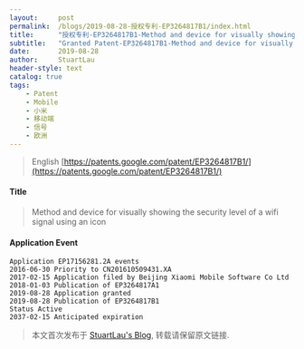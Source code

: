 ```yaml
---
layout:     post
permalink:  /blogs/2019-08-28-授权专利-EP3264817B1/index.html
title:      "授权专利-EP3264817B1-Method and device for visually showing the security level of a wifi signal using an icon"
subtitle:   "Granted Patent-EP3264817B1-Method and device for visually showing the security level of a wifi signal using an icon"
date:       2019-08-28
author:     StuartLau
header-style: text
catalog: true
tags:
    - Patent
    - Mobile
    - 小米
    - 移动端
    - 信号
    - 欧洲
---
```

> English [https://patents.google.com/patent/EP3264817B1/](https://patents.google.com/patent/EP3264817B1/)

#### Title
> Method and device for visually showing the security level of a wifi signal using an icon




#### Application Event
```
Application EP17156281.2A events 
2016-06-30 Priority to CN201610509431.XA
2017-02-15 Application filed by Beijing Xiaomi Mobile Software Co Ltd
2018-01-03 Publication of EP3264817A1
2019-08-28 Application granted
2019-08-28 Publication of EP3264817B1
Status Active
2037-02-15 Anticipated expiration
```
> 本文首次发布于 [StuartLau's Blog](https://stuartlau.github.io), 
转载请保留原文链接.
